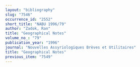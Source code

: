 ```yaml
---
layout: "bibliography"
slug: "7546"
occurrence_id: "2552"
short_title: "NABU 1996/79"
author: "Zadok, Ran"
title: "Geographical Notes"
volume_no_: "79"
publication_year: "1996"
journal: "Nouvelles Assyriologiques Brèves et Utilitaires"
title: "Geographical Notes"
previous_item: "7549"
---
```

